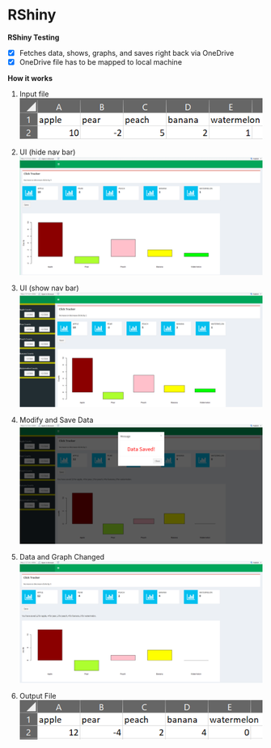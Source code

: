 # RShiny
**RShiny Testing**
- [x] Fetches data, shows, graphs, and saves right back via OneDrive
- [x] OneDrive file has to be mapped to local machine

**How it works**
1. Input file
![](readMeFiles/pic1.png)

2. UI (hide nav bar)
![](readMeFiles/pic2.png)

3. UI (show nav bar)
![](readMeFiles/pic3.png)

4. Modify and Save Data
![](readMeFiles/pic4.png)

5. Data and Graph Changed
![](readMeFiles/pic5.png)

6. Output File
![](readMeFiles/pic6.png)